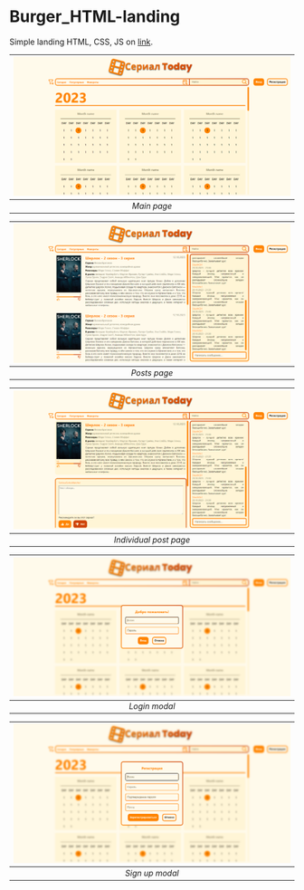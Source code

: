 # Burger_HTML-landing

Simple landing HTML, CSS, JS on [link](https://dlineone.github.io/SeriesToday_html-landing/).

| ![main page img](./assets/main.png)| 
|:--:| 
| *Main page* |

| ![posts page img](./assets/posts.png)| 
|:--:| 
| *Posts page* |

| ![post page img](./assets/post.png)| 
|:--:| 
| *Individual post page* |

| ![login page img](./assets/login.png)| 
|:--:| 
| *Login modal* |

| ![sign up page img](./assets/sign-up.png)| 
|:--:| 
| *Sign up modal* |